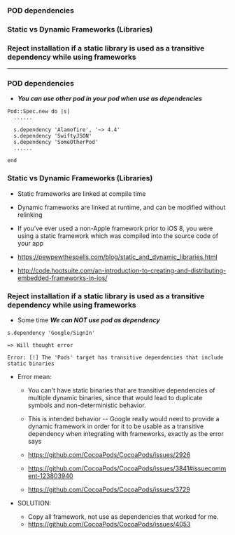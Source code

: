### POD dependencies
### Static vs Dynamic Frameworks (Libraries)
### Reject installation if a static library is used as a transitive dependency while using frameworks

---------------------------------

### POD dependencies
  -  ***You can use other pod in your pod when use as dependencies***

  ```
  Pod::Spec.new do |s|
    ......
    
    s.dependency 'Alamofire', '~> 4.4'
    s.dependency 'SwiftyJSON'
    s.dependency 'SomeOtherPod'
    ......

  end
  ```
  
### Static vs Dynamic Frameworks (Libraries)
  - Static frameworks are linked at compile time
  - Dynamic frameworks are linked at runtime, and can be modified without relinking
  - If you’ve ever used a non-Apple framework prior to iOS 8, you were using a static framework which was compiled into the source code of your app
  
  - https://pewpewthespells.com/blog/static_and_dynamic_libraries.html
  - http://code.hootsuite.com/an-introduction-to-creating-and-distributing-embedded-frameworks-in-ios/

### Reject installation if a static library is used as a transitive dependency while using frameworks
  - Some time ***We can NOT use pod as dependency***
  
  ```
  s.dependency 'Google/SignIn'
  
  => Will thought error
  
  Error: [!] The 'Pods' target has transitive dependencies that include static binaries

  ```
  
  - Error mean: 
    - You can't have static binaries that are transitive dependencies of multiple dynamic binaries, since that would lead to duplicate symbols and non-deterministic behavior.
  
    - This is intended behavior -- Google really would need to provide a dynamic framework in order for it to be usable as a transitive dependency when integrating with frameworks, exactly as the error says
    
    - https://github.com/CocoaPods/CocoaPods/issues/2926
    - https://github.com/CocoaPods/CocoaPods/issues/3841#issuecomment-123803940
    - https://github.com/CocoaPods/CocoaPods/issues/3729
    
    
    
  - SOLUTION:
    - Copy all framework, not use as dependencies that worked for me.
    - https://github.com/CocoaPods/CocoaPods/issues/4053
    
    
    
    
    
    
    
    
